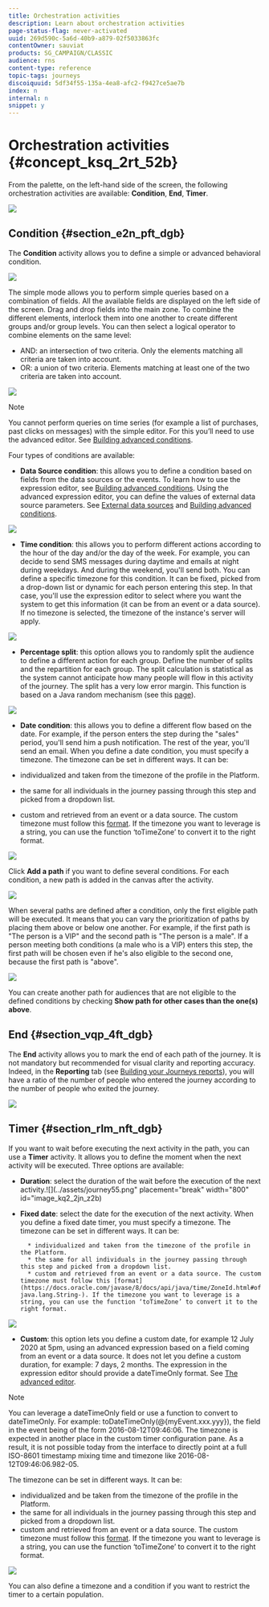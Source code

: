 ```yaml
---
title: Orchestration activities
description: Learn about orchestration activities
page-status-flag: never-activated
uuid: 269d590c-5a6d-40b9-a879-02f5033863fc
contentOwner: sauviat
products: SG_CAMPAIGN/CLASSIC
audience: rns
content-type: reference
topic-tags: journeys
discoiquuid: 5df34f55-135a-4ea8-afc2-f9427ce5ae7b
index: n
internal: n
snippet: y
---
```


# Orchestration activities {#concept_ksq_2rt_52b}

From the palette, on the left-hand side of the screen, the following orchestration activities are available: **Condition**, **End**, **Timer**.

 ![](../assets/journey46.png)

## Condition {#section_e2n_pft_dgb}

The **Condition** activity allows you to define a simple or advanced behavioral condition.

![](../assets/journey49.png)

The simple mode allows you to perform simple queries based on a combination of fields. All the available fields are displayed on the left side of the screen. Drag and drop fields into the main zone. To combine the different elements, interlock them into one another to create different groups and/or group levels. You can then select a logical operator to combine elements on the same level:

* AND: an intersection of two criteria. Only the elements matching all criteria are taken into account. 
* OR: a union of two criteria. Elements matching at least one of the two criteria are taken into account.

![](../assets/journey64.png)

>[!NOTE]
>
>You cannot perform queries on time series (for example a list of purchases, past clicks on messages) with the simple editor. For this you’ll need to use the advanced editor. See [Building advanced conditions](../expression/expressionadvanced.md#concept_uyj_trt_52b).

Four types of conditions are available:

* **Data Source condition**: this allows you to define a condition based on fields from the data sources or the events. To learn how to use the expression editor, see [Building advanced conditions](../expression/expressionadvanced.md#concept_uyj_trt_52b). Using the advanced expression editor, you can define the values of external data source parameters. See [External data sources](../datasource/dsexternal.md#concept_t2s_kqt_52b) and [Building advanced conditions](../expression/expressionadvanced.md#concept_uyj_trt_52b).

![](../assets/journey50.png)

* **Time condition**: this allows you to perform different actions according to the hour of the day and/or the day of the week. For example, you can decide to send SMS messages during daytime and emails at night during weekdays. And during the weekend, you'll send both. You can define a specific timezone for this condition. It can be fixed, picked from a drop-down list or dynamic for each person entering this step. In that case, you'll use the expression editor to select where you want the system to get this information (it can be from an event or a data source). If no timezone is selected, the timezone of the instance's server will apply.

![](../assets/journey51.png)

* **Percentage split**: this option allows you to randomly split the audience to define a different action for each group. Define the number of splits and the repartition for each group. The split calculation is statistical as the system cannot anticipate how many people will flow in this activity of the journey. The split has a very low error margin. This function is based on a Java random mechanism (see this [page](https://docs.oracle.com/javase/7/docs/api/java/util/Random.html)).

![](../assets/journey52.png)

* **Date condition**: this allows you to define a different flow based on the date. For example, if the person enters the step during the "sales" period, you'll send him a push notification. The rest of the year, you'll send an email.
When you define a date condition, you must specify a timezone. The timezone can be set in different ways. It can be:

* individualized and taken from the timezone of the profile in the Platform.
* the same for all individuals in the journey passing through this step and picked from a dropdown list.
* custom and retrieved from an event or a data source. The custom timezone must follow this [format](https://docs.oracle.com/javase/8/docs/api/java/time/ZoneId.html#of-java.lang.String-). If the timezone you want to leverage is a string, you can use the function ‘toTimeZone’ to convert it to the right format.

 ![](../assets/journey53.png)

Click **Add a path** if you want to define several conditions. For each condition, a new path is added in the canvas after the activity.

![](../assets/journey47.png)

When several paths are defined after a condition, only the first eligible path will be executed. It means that you can vary the prioritization of paths by placing them above or below one another. For example, if the first path is "The person is a VIP" and the second path is "The person is a male". If a person meeting both conditions (a male who is a VIP) enters this step, the first path will be chosen even if he's also eligible to the second one, because the first path is "above".

![](../assets/journey48.png)

You can create another path for audiences that are not eligible to the defined conditions by checking **Show path for other cases than the one(s) above**.

## End {#section_vqp_4ft_dgb}

The **End** activity allows you to mark the end of each path of the journey. It is not mandatory but recommended for visual clarity and reporting accuracy. Indeed, in the **Reporting** tab (see [Building your Journeys reports](../reporting/reporting.md#concept_rfj_wpt_52b)), you will have a ratio of the number of people who entered the journey according to the number of people who exited the journey.

![](../assets/journey54.png)

## Timer {#section_rlm_nft_dgb}

If you want to wait before executing the next activity in the path, you can use a **Timer** activity. It allows you to define the moment when the next activity will be executed. Three options are available:

* **Duration**: select the duration of the wait before the execution of the next activity.![](../assets/journey55.png" placement="break" width="800" id="image_kq2_2jn_z2b)

* **Fixed date**: select the date for the execution of the next activity. When you define a fixed date timer, you must specify a timezone. The timezone can be set in different ways. It can be:

        * individualized and taken from the timezone of the profile in the Platform.
        * the same for all individuals in the journey passing through this step and picked from a dropdown list.
        * custom and retrieved from an event or a data source. The custom timezone must follow this [format](https://docs.oracle.com/javase/8/docs/api/java/time/ZoneId.html#of-java.lang.String-). If the timezone you want to leverage is a string, you can use the function ‘toTimeZone’ to convert it to the right format.

![](../assets/journey56.png)

*  **Custom**: this option lets you define a custom date, for example 12 July 2020 at 5pm, using an advanced expression based on a field coming from an event or a data source. It does not let you define a custom duration, for example: 7 days, 2 months. The expression in the expression editor should provide a dateTimeOnly format. See [The advanced editor](../expression/expressionadvanced.md#concept_uyj_trt_52b).

>[!NOTE]
>
>You can leverage a dateTimeOnly field or use a function to convert to dateTimeOnly. For example: toDateTimeOnly(@{myEvent.xxx.yyy}), the
>field in the event being of the form 2016-08-12T09:46:06.
>The timezone is expected in another place in the custom timer configuration pane. As a result, it is not possible today from the interface to directly point at a full ISO-8601 timestamp mixing time and timezone like 2016-08-12T09:46:06.982-05.

The timezone can be set in different ways. It can be:

* individualized and be taken from the timezone of the profile in the Platform.
* the same for all individuals in the journey passing through this step and picked from a dropdown list.
* custom and retrieved from an event or a data source. The custom timezone must follow this [format](https://docs.oracle.com/javase/8/docs/api/java/time/ZoneId.html#of-java.lang.String-). If the timezone you want to leverage is a string, you can use the function ‘toTimeZone’ to convert it to the right format.

![](../assets/journey57.png)

You can also define a timezone and a condition if you want to restrict the timer to a certain population.
